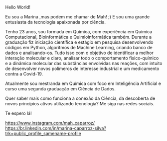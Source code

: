 Hello World! 

Eu sou a Marina ,mas podem me chamar de Mah! ;)  E sou uma grande entusiasta da tecnologia apaixonada por ciência.

Tenho 23 anos, sou formada em Química, com experiência em Química Computacional, Bioinformática e Quimioinformática também. 
Durante a graduação fiz iniciação científica e estágio em pesquisa desenvolvendo códigos em Python, algoritmos de Machine Learning, criando banco de dados e analisando-os. 
Tudo isso com o objetivo de identificar a melhor interação molecular e claro, analisar todo o comportamento físico-químico e a dinâmica molecular das substâncias envolvidas nas reações, com intuito de desenvolver novos polímeros de interesse industrial e um medicamento contra a Covid-19.

Atualmente sou mestranda em Química com foco em Inteligência Artificial e curso uma segunda graduação em Ciência de Dados.



Quer saber mais como funciona a conexão da Ciência, da descoberta de novos princípios ativos utilizando tecnologia? Me siga nas redes sociais.

Te espero lá!

https://www.instagram.com/mah_caparroz/
https://br.linkedin.com/in/marina-caparroz-silva?trk=public_profile_samename-profile
